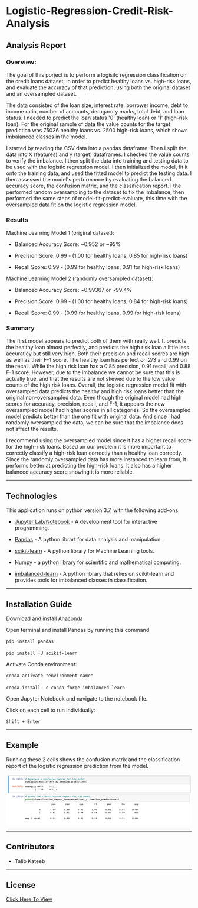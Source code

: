 # Logistic-Regression-Credit-Risk-Analysis

## Analysis Report

### Overview:

The goal of this porject is to perform a logisitc regression classification on the credit loans dataset, in order to predict healthy loans vs. high-risk loans, and evaluate the accuracy of that prediction, using both the original dataset and an oversampled dataset. 

The data consisted of the loan size, interest rate, borrower income, debt to income ratio, number of accounts, derogaroty marks, total debt, and loan status. I needed to predict the loan status '0' (healthy loan) or '1' (high-risk loan). For the original sample of data the value counts for the target prediction was 75036 healthy loans vs. 2500 high-risk loans, which shows imbalanced classes in the model. 

I started by reading the CSV data into a pandas dataframe. Then I split the data into X (features) and y (target) dataframes. I checked the value counts to verify the imbalance. I then split the data into training and testing data to be used with the logistic regression model. I then initialized the model, fit it onto the training data, and used the fitted model to predict the testing data. I then assessed the model's performance by evaluating the balanced accuracy score, the confusion matrix, and the classification report. I the performed random oversampling to the dataset to fix the imbalance, then performed the same steps of model-fit-predict-evaluate, this time with the oversampled data fit on the logistic regression model. 

### Results

Machine Learning Model 1 (original dataset):

* Balanced Accuracy Score: ~0.952 or ~95% 

* Precision Score: 0.99 - (1.00 for healthy loans, 0.85 for high-risk loans)

* Recall Score: 0.99 - (0.99 for healthy loans, 0.91 for high-risk loans)


Machine Learning Model 2 (randomly oversampled dataset):

* Balanced Accuracy Score: ~0.99367 or ~99.4% 

* Precision Score: 0.99 - (1.00 for healthy loans, 0.84 for high-risk loans)

* Recall Score: 0.99 - (0.99 for healthy loans, 0.99 for high-risk loans)

### Summary 

The first model appears to predict both of them with really well. It predicts the healthy loan almost perfectly, and predicts the high risk loan a little less accuratley but still very high. Both their precision and recall scores are high as well as their F-1 score. The healthy loan has perfect on 2/3 and 0.99 on the recall. While the high risk loan has a 0.85 precision, 0.91 recall, and 0.88 F-1 score. However, due to the imbalance we cannot be sure that this is actually true, and that the results are not skewed due to the low value counts of the high risk loans. Overall, the logistic regression model fit with oversampled data predicts the healthy and high risk loans better than the original non-oversampled data. Even though the original model had high scores for accuracy, precision, recall, and F-1, it appears the new oversampled model had higher scores in all categories. So the oversampled model predicts better than the one fit with original data. And since I had randomly oversampled the data, we can be sure that the imbalance does not affect the results. 

I recommend using the oversampled model since it has a higher recall score for the high-risk loans. Based on our problem it is more important to correctly classify a high-risk loan correctly than a healthy loan correctly. Since the randomly oversampled data has more instanced to learn from, it performs better at predicting the high-risk loans. It also has a higher balanced accuracy score showing it is more reliable.

---

## Technologies

This application runs on python version 3.7, with the following add-ons:

* [Jupyter Lab/Notebook](https://jupyter.org/) - A development tool for interactive programming.

* [Pandas](https://pandas.pydata.org/) - A python librart for data analysis and manipulation.

* [scikit-learn](https://scikit-learn.org/) - A python library for Machine Learning tools.

* [Numpy](https://numpy.org/) - a python library for scientific and mathematical computing. 

* [imbalanced-learn](https://imbalanced-learn.org/) - A python library that relies on scikit-learn and provides tools for imbalanced classes in classification. 

---

## Installation Guide

Download and install [Anaconda](https://www.anaconda.com/products/individual-b)

Open terminal and install Pandas by running this command:

    pip install pandas

    pip install -U scikit-learn

Activate Conda environment:

    conda activate "environment name"

    conda install -c conda-forge imbalanced-learn


Open Jupyter Notebook and navigate to the notebook file. 

Click on each cell to run individually:

    Shift + Enter

---

## Example

Running these 2 cells shows the confusion matrix and the classification report of the logistic regression prediction from the model.

![Code Example](https://github.com/talibkateeb/Logistic-Regression-Credit-Risk-Analysis/blob/main/Example-Code.png)

---

## Contributors

*  Talib Kateeb

---

## License

[Click Here To View](https://github.com/talibkateeb/Logistic-Regression-Credit-Risk-Analysis/blob/main/LICENSE)
